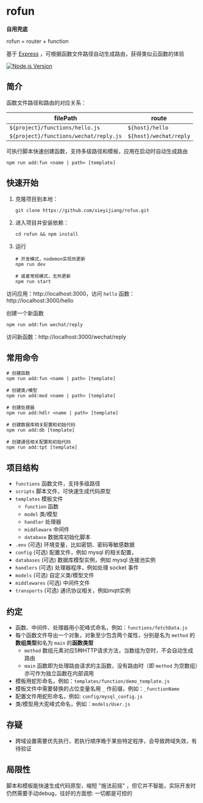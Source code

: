 # rofun

**自用兜底**

rofun = router + function

基于 [Express](https://expressjs.com/) ，可根据函数文件路径自动生成路由，获得类似云函数的体验

[![Node.js Version](https://img.shields.io/badge/Node.js-10.0.0%2B-brightgreen.svg?logo=node.js&logoColor=white)](https://nodejs.org/)



## 简介

函数文件路径和路由的对应关系：

| filePath                               | route                  |
| -------------------------------------- | ---------------------- |
| `${project}/functions/hello.js`        | `${host}/hello`        |
| `${project}/functions/wechat/reply.js` | `${host}/wechat/reply` |

可执行脚本快速创建函数，支持多级路径和模板，应用在启动时自动生成路由

```shell
npm run add:fun <name | path> [template]
```



## 快速开始

1. 克隆项目到本地：

   ```shell
   git clone https://github.com/xieyijiang/rofun.git
   ```

2. 进入项目并安装依赖：

   ```shell
   cd rofun && npm install
   ```

3. 运行

   ```shell
   # 开发模式，nodemon实现热更新
   npm run dev
   
   # 或者常规模式，无热更新
   npm run start
   ```
   

访问应用：http://localhost:3000，访问 `hello` 函数：http://localhost:3000/hello

创建一个新函数

```shell
npm run add:fun wechat/reply
```

访问新函数：http://localhost:3000/wechat/reply



## 常用命令

```shell
# 创建函数
npm run add:fun <name | path> [template]

# 创建类/模型
npm run add:mod <name | path> [template]

# 创建处理器
npm run add:hdlr <name | path> [template]

# 创建数据库相关配置和初始代码
npm run add:db [template]

# 创建通信相关配置和初始代码
npm run add:tpt [template]
```



## 项目结构

- `functions` 函数文件，支持多级路径
- `scripts` 脚本文件，可快速生成代码原型
- `templates` 模板文件
  - `function` 函数
  - `model` 类/模型
  - `handler` 处理器
  - `middleware` 中间件
  - `database` 数据库初始化脚本
- `.env`  (可选) 环境变量，比如密钥、密码等敏感数据
- `config`  (可选) 配置文件，例如 mysql 的相关配置，
- `databases`  (可选) 数据库模型实例，例如 mysql 连接池实例
- `handlers` (可选) 处理器程序，例如处理 socket 事件
- `models`  (可选) 自定义类/模型文件
- `middlewares`  (可选) 中间件文件
- `transports` (可选) 通讯协议相关，例如mqtt实例



## 约定

- 函数、中间件、处理器用小驼峰式命名，例如：`functions/fetchData.js`
- 每个函数文件导出一个对象，对象至少包含两个属性，分别是名为 `method` 的**数组类型**和名为 `main` 的**函数类型**
  - `method` 数组元素对应5种HTTP请求方法，当数组为空时，不会自动生成路由
  - `main` 函数即为处理路由请求的主函数，没有路由时（即 `method` 为空数组）亦可作为独立函数在内部调用
- 模板用蛇形命名，例如：`templates/function/demo_template.js`
- 模板文件中需要替换的占位变量名用 `_` 作前缀，例如：`_functionName`
- 配置文件用蛇形命名，例如: `config/mysql_config.js`
- 类/模型用大驼峰式命名，例如：`models/User.js`



## 存疑

- 跨域设置需要优先执行，若执行顺序晚于某些特定程序，会导致跨域失效，有待验证



## 局限性

脚本和模板能快速生成代码原型，缩短 "施法前摇" ，但它并不智能，实际开发时仍然需要手动debug，往好的方面想: 一切都是可控的
